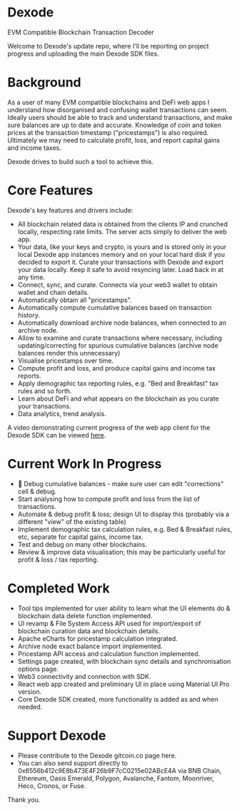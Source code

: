 # Dexode
EVM Compatible Blockchain Transaction Decoder

Welcome to Dexode's update repo, where I'll be reporting on project progress and uploading the main Dexode SDK files.

# Background

As a user of many EVM compatible blockchains and DeFi web apps I understand how disorganised and confusing wallet transactions can seem. Ideally users should be able to track and understand transactions, and make sure balances are up to date and accurate. Knowledge of coin and token prices at the transaction timestamp ("pricestamps") is also required. Ultimately we may need to calculate profit, loss, and report capital gains and income taxes.

Dexode drives to build such a tool to achieve this.

# Core Features

Dexode's key features and drivers include:

* All blockchain related data is obtained from the clients IP and crunched locally, respecting rate limits. The server acts simply to deliver the web app.
* Your data, like your keys and crypto, is yours and is stored only in your local Dexode app instances memory and on your local hard disk if you decided to export it. Curate your transactions with Dexode and export your data locally. Keep it safe to avoid resyncing later. Load back in at any time.
* Connect, sync, and curate. Connects via your web3 wallet to obtain wallet and chain details.
* Automatically obtain all "pricestamps".
* Automatically compute cumulative balances based on transaction history.
* Automatically download archive node balances, when connected to an archive node.
* Allow to examine and curate transactions where necessary, including updating/correcting for spurious cumulative balances (archive node balances render this unnecessary)
* Visualise pricestamps over time.
* Compute profit and loss, and produce capital gains and income tax reports.
* Apply demographic tax reporting rules, e.g. "Bed and Breakfast" tax rules and so forth.
* Learn about DeFi and what appears on the blockchain as you curate your transactions.
* Data analytics, trend analysis.

A video demonstrating current progress of the web app client for the Dexode SDK can be viewed [here].

# Current Work In Progress

* 🚧 Debug cumulative balances - make sure user can edit "corrections" cell & debug.
* Start analysing how to compute profit and loss from the list of transactions.
* Automate & debug profit & loss; design UI to display this (probably via a different "view" of the existing table)
* Implement demographic tax calculation rules, e.g. Bed & Breakfast rules, etc, separate for capital gains, income tax.
* Test and debug on many other blockchains.
* Review & improve data visualisation; this may be particularly useful for profit & loss / tax reporting.

[here]:https://www.pshdev.net:3000/56a580ad3befc663da709977ba17447ffa133c85/demo?pw=96142ddf59dd612692f995ce8f483480825148a4

# Completed Work

* Tool tips implemented for user ability to learn what the UI elements do & blockchain data delete function implemented.
* UI revamp & File System Access API used for import/export of blockchain curation data and blockchain details.
* Apache eCharts for pricestamp calculation integrated.
* Archive node exact balance import implemented.
* Pricestamp API access and calculation function implemented.
* Settings page created, with blockchain sync details and synchronisation options page.
* Web3 connectivity and connection with SDK.
* React web app created and preliminary UI in place using Material UI Pro version.
* Core Dexode SDK created, more functionality is added as and when needed.

# Support Dexode

* Please contribute to the Dexode gitcoin.co page here.
* You can also send support directly to 0x6556b412c9E8b473E4F26b9F7cC0215e02ABcE4A via BNB Chain, Ethereum, Oasis Emerald, Polygon, Avalanche, Fantom, Moonriver, Heco, Cronos, or Fuse.

Thank you.
